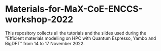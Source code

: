 # Materials-for-MaX-CoE-ENCCS-workshop-2022

This repository collects all the tutorials and the slides used during the "Efficient materials modelling on HPC with Quantum Espresso, Yambo and BigDFT" from 14 to 17 November 2022.
